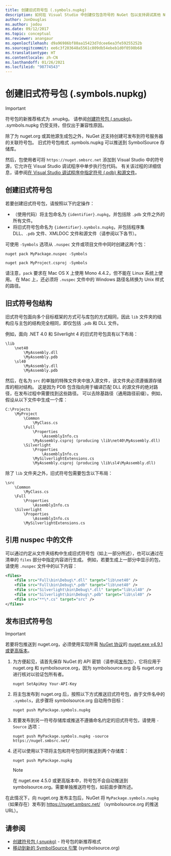 ```yaml
---
title: 创建旧式符号包 (.symbols.nupkg)
description: 如何在 Visual Studio 中创建仅包含符号的 NuGet 包以支持调试其他 NuGet 包。
author: JonDouglas
ms.author: jodou
ms.date: 09/12/2017
ms.topic: conceptual
ms.reviewer: anangaur
ms.openlocfilehash: d9a96986bf80aa15423d7dcee6ea3fe59255252b
ms.sourcegitcommit: ee6c3f203648a5561c809db54ebeb1d0f0598b68
ms.translationtype: HT
ms.contentlocale: zh-CN
ms.lasthandoff: 01/26/2021
ms.locfileid: "98774543"
---
```

# <a name="creating-legacy-symbol-packages-symbolsnupkg"></a>创建旧式符号包 (.symbols.nupkg)

> [!Important]
> 符号包的新推荐格式为 .snupkg。 请参阅[创建符号包 (.snupkg)](Symbol-Packages-snupkg.md)。 </br>
> .symbols.nupkg 仍受支持，但仅出于兼容性原因。

除了为 nuget.org 或其他源生成包之外，NuGet 还支持创建可发布到符号服务器的关联符号包。 旧式符号包格式 .symbols.nupkg 可以推送到 SymbolSource 存储库。

然后，包使用者可将 `https://nuget.smbsrc.net` 添加到 Visual Studio 中的符号源，它允许在 Visual Studio 调试程序中单步执行包代码。 有关该过程的详细信息，请参阅[在 Visual Studio 调试程序中指定符号 (.pdb) 和源文件](/visualstudio/debugger/specify-symbol-dot-pdb-and-source-files-in-the-visual-studio-debugger)。

## <a name="creating-a-legacy-symbol-package"></a>创建旧式符号包

若要创建旧式符号包，请按照以下约定操作：

- （使用代码）将主包命名为 `{identifier}.nupkg`，并包括除 `.pdb` 文件之外的所有文件。
- 将旧式符号包命名为 `{identifier}.symbols.nupkg`，并包括程序集 DLL、`.pdb` 文件、XMLDOC 文件和源文件（请参阅以下各节）。

可使用 `-Symbols` 选项从 `.nuspec` 文件或项目文件中同时创建这两个包：

```cli
nuget pack MyPackage.nuspec -Symbols

nuget pack MyProject.csproj -Symbols
```

请注意，`pack` 要求在 Mac OS X 上使用 Mono 4.4.2，但不能在 Linux 系统上使用。 在 Mac 上，还必须将 `.nuspec` 文件中的 Windows 路径名转换为 Unix 样式的路径。

## <a name="legacy-symbol-package-structure"></a>旧式符号包结构

旧式符号包面向多个目标框架的方式可与库包的方式相同，因此 `lib` 文件夹的结构应与主包的结构完全相同，即仅包括 `.pdb` 和 DLL 文件。

例如，面向 .NET 4.0 和 Silverlight 4 的旧式符号包具有以下布局：

```
\lib
    \net40
        \MyAssembly.dll
        \MyAssembly.pdb
    \sl40
        \MyAssembly.dll
        \MyAssembly.pdb
```

然后，在名为 `src` 的单独的特殊文件夹中放入源文件，该文件夹必须遵循源存储库的相对结构。 这是因为 PDB 包含指向用于编译匹配 DLL 的源文件的绝对路径，在发布过程中需要找到这些路径。 可以去除基路径（通用路径前缀）。例如，假设从以下文件中生成一个库：

```
C:\Projects
    \MyProject
        \Common
            \MyClass.cs
        \Full
            \Properties
                \AssemblyInfo.cs
            \MyAssembly.csproj (producing \lib\net40\MyAssembly.dll)
        \Silverlight
            \Properties
                \AssemblyInfo.cs
            \MySilverlightExtensions.cs
            \MyAssembly.csproj (producing \lib\sl4\MyAssembly.dll)
```

除了 `lib` 文件夹之外，旧式符号包需要包含以下布局：

```
\src
    \Common
        \MyClass.cs
    \Full
        \Properties
            \AssemblyInfo.cs
    \Silverlight
        \Properties
            \AssemblyInfo.cs
        \MySilverlightExtensions.cs
```

## <a name="referring-to-files-in-the-nuspec"></a>引用 nuspec 中的文件

可以通过约定从文件夹结构中生成旧式符号包（如上一部分所述），也可以通过在清单的 `files` 部分中指定内容进行生成。 例如，若要生成上一部分中显示的包，请使用 `.nuspec` 文件中的以下内容：

```xml
<files>
    <file src="Full\bin\Debug\*.dll" target="lib\net40" />
    <file src="Full\bin\Debug\*.pdb" target="lib\net40" />
    <file src="Silverlight\bin\Debug\*.dll" target="lib\sl40" />
    <file src="Silverlight\bin\Debug\*.pdb" target="lib\sl40" />
    <file src="**\*.cs" target="src" />
</files>
```

## <a name="publishing-a-legacy-symbol-package"></a>发布旧式符号包

> [!Important]
> 若要将包推送到 nuget.org，必须使用实现所需 [NuGet 协议](../api/nuget-protocols.md)的 [nuget.exe v4.9.1 或更高版本](https://www.nuget.org/downloads)。

1. 为方便起见，请首先保存 NuGet 的 API 密钥（请参阅[发布包](../nuget-org/publish-a-package.md)），它将应用于 nuget.org 和 symbolsource.org，因为 symbolsource.org 会与 nuget.org 进行核对以验证包所有者。

    ```cli
    nuget SetApiKey Your-API-Key
    ```

2. 将主包发布到 nuget.org 后，按照以下方式推送旧式符号包，由于文件名中的 `.symbols`，此步骤将 symbolsource.org 自动用作目标：

    ```cli
    nuget push MyPackage.symbols.nupkg
    ```

3. 若要发布到另一符号存储库或推送不遵循命名约定的旧式符号包，请使用 `-Source` 选项：

    ```cli
    nuget push MyPackage.symbols.nupkg -source https://nuget.smbsrc.net/
    ```

4. 还可以使用以下项将主包和符号包同时推送到两个存储库：

    ```cli
    nuget push MyPackage.nupkg
    ```

   > [!Note]
   > 在 nuget.exe 4.5.0 或更高版本中，符号包不会自动推送到 symbolsource.org。需要单独推送符号包，如前面步骤所述。
   
在此情况下，向 nuget.org 发布主包后，NuGet 将 `MyPackage.symbols.nupkg`（如果存在）发布到 https://nuget.smbsrc.net/ （symbolsource.org 的推送 URL）。

## <a name="see-also"></a>请参阅

* [创建符号包 (.snupkg)](Symbol-Packages-snupkg.md) - 符号包的新推荐格式
* [移动到新的 SymbolSource 引擎](https://tripleemcoder.com/2015/10/04/moving-to-the-new-symbolsource-engine/) (symbolsource.org)
